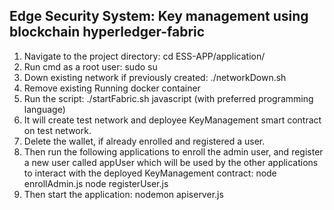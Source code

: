 ## Edge Security System: Key management using blockchain hyperledger-fabric

1) Navigate to the project directory: cd ESS-APP/application/
2) Run cmd as a root user: sudo su
3) Down existing network if previously created: ./networkDown.sh
4) Remove existing Running docker container
5) Run the script: ./startFabric.sh javascript (with preferred programming language)
6) It will create test network and deployee KeyManagement smart contract on test network.
7) Delete the wallet, if already enrolled and registered a user.
8) Then run the following applications to enroll the admin user, and register a new user called appUser which will be used by the other applications to interact with the deployed
  KeyManagement contract: node enrollAdmin.js
    node registerUser.js
9) Then start the application: nodemon apiserver.js
